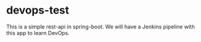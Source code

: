 # devops-test

This is a simple rest-api in spring-boot. We will have a Jenkins pipeline with this app to learn DevOps.
